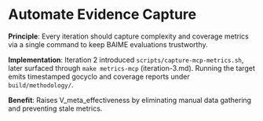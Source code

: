 # Automate Evidence Capture

**Principle**: Every iteration should capture complexity and coverage metrics via a single command to keep BAIME evaluations trustworthy.

**Implementation**: Iteration 2 introduced `scripts/capture-mcp-metrics.sh`, later surfaced through `make metrics-mcp` (iteration-3.md). Running the target emits timestamped gocyclo and coverage reports under `build/methodology/`.

**Benefit**: Raises V_meta_effectiveness by eliminating manual data gathering and preventing stale metrics.
